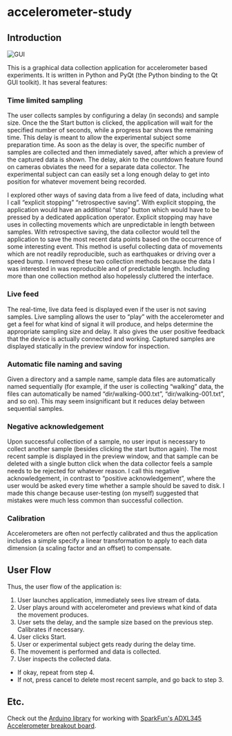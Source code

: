 accelerometer-study
===================

Introduction
------------

![GUI](https://raw.githubusercontent.com/tnishimura/accelerometer-study/master/img/data-collector-medium.png)

This is a graphical data collection application for accelerometer based experiments.  It is written in Python and PyQt (the Python binding to the Qt GUI toolkit).  It has several features:

### Time limited sampling

The user collects samples by configuring a delay (in seconds) and sample size. Once the the Start button is clicked, the application will wait for the specified number of seconds, while a progress bar shows the remaining time. This delay is meant to allow the experimental subject some preparation time. As soon as the delay is over, the specific number of samples are collected and then immediately saved, after which a preview of the captured data is shown. The delay, akin to the countdown feature found on cameras obviates the need for a separate data collector. The experimental subject can can easily set a long enough delay to get into position for whatever movement being recorded.

I explored other ways of saving data from a live feed of data, including what I call “explicit stopping” “retrospective saving”. With explicit stopping, the application would have an additional “stop” button which would have to be pressed by a dedicated application operator. Explicit stopping may have uses in collecting movements which are unpredictable in length between samples. With retrospective saving, the data collector would tell the application to save the most recent data points based on the occurrence of some interesting event. This method is useful collecting data of movements which are not readily reproducible, such as earthquakes or driving over a speed bump.
I removed these two collection methods because the data I was interested in was reproducible and of predictable length. Including more than one collection method also hopelessly cluttered the interface.

### Live feed

The real-time, live data feed is displayed even if the user is not saving samples. Live sampling allows the user to “play” with the accelerometer and get a feel for what kind of signal it will produce, and helps determine the appropriate sampling size and delay. It also gives the user positive feedback that the device is actually connected and working. Captured samples are displayed statically in the preview window for inspection.

### Automatic file naming and saving

Given a directory and a sample name, sample data files are automatically named sequentially (for example, if the user is collecting “walking” data, the files can automatically be named “dir/walking-000.txt”, “dir/walking-001.txt”, and so on). This may seem insignificant but it reduces delay between sequential samples.

### Negative acknowledgement

Upon successful collection of a sample, no user input is necessary to collect another sample (besides clicking the start button again). The most recent sample is displayed in the preview window, and that sample can be deleted with a single button click when the data collector feels a sample needs to be rejected for whatever reason. I call this negative acknowledgement, in contrast to “positive acknowledgement”, where the user would be asked every time whether a sample should be saved to disk. I made this change because user-testing (on myself) suggested that mistakes were much less common than successful collection.

### Calibration
Accelerometers are often not perfectly calibrated and thus the application includes a simple specify a linear transformation to apply to each data dimension (a scaling factor and an offset) to compensate.

## User Flow

Thus, the user flow of the application is:
1.  User launches application, immediately sees live stream of data.	
2.  User plays around with accelerometer and previews what kind of data the movement produces.
3.  User sets the delay, and the sample size based on the previous step. Calibrates if necessary.
4.  User clicks Start.
5.  User or experimental subject gets ready during the delay time.
6.  The movement is performed and data is collected.
7.  User inspects the collected data.	
  *   If okay, repeat from step 4.
  *   If not, press cancel to delete most recent sample, and go back to step 3.

## Etc.

Check out the [Arduino library](https://github.com/tnishimura/ADXL345Arduino) for working with [SparkFun's ADXL345 Accelerometer breakout board](https://www.sparkfun.com/products/9836).


